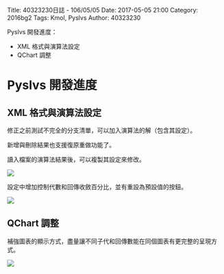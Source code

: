 Title: 40323230日誌 - 106/05/05
Date: 2017-05-05 21:00
Category: 2016bg2
Tags: Kmol, Pyslvs
Author: 40323230

Pyslvs 開發進度：

* XML 格式與演算法設定
* QChart 調整

<!-- PELICAN_END_SUMMARY -->

Pyslvs 開發進度
===

XML 格式與演算法設定
---

修正之前測試不完全的分支清單，可以加入演算法的解（包含其設定）。

新增與刪除結果也支援復原重做功能了。

讀入檔案的演算法結果後，可以複製其設定來修改。

![](https://raw.githubusercontent.com/coursemdetw/project_site_files/gh-pages/files/2016spring/g2/Python_solvespace/0505_01.png)

設定中增加控制代數和回傳收斂百分比，並有重設為預設值的按鈕。

![](https://raw.githubusercontent.com/coursemdetw/project_site_files/gh-pages/files/2016spring/g2/Python_solvespace/0505_03.png)

QChart 調整
---

補強圖表的顯示方式，盡量讓不同子代和回傳數能在同個圖表有更完整的呈現方式。

![](https://raw.githubusercontent.com/coursemdetw/project_site_files/gh-pages/files/2016spring/g2/Python_solvespace/0501_02.png)